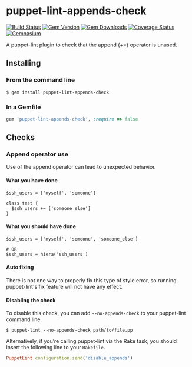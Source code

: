 puppet-lint-appends-check
====================================

[![Build Status](https://img.shields.io/travis/puppet-community/puppet-lint-appends-check.svg)](https://travis-ci.org/puppet-community/puppet-lint-appends-check)
[![Gem Version](https://img.shields.io/gem/v/puppet-lint-appends-check.svg)](https://rubygems.org/gems/puppet-lint-appends-check)
[![Gem Downloads](https://img.shields.io/gem/dt/puppet-lint-appends-check.svg)](https://rubygems.org/gems/puppet-lint-appends-check)
[![Coverage Status](https://img.shields.io/coveralls/puppet-community/puppet-lint-appends-check.svg)](https://coveralls.io/r/puppet-community/puppet-lint-appends-check?branch=master)
[![Gemnasium](https://img.shields.io/gemnasium/puppet-community/puppet-lint-appends-check.svg)](https://gemnasium.com/puppet-community/puppet-lint-appends-check)

A puppet-lint plugin to check that the append (+=) operator is unused.

## Installing

### From the command line

```shell
$ gem install puppet-lint-appends-check
```

### In a Gemfile

```ruby
gem 'puppet-lint-appends-check', :require => false
```

## Checks

### Append operator use

Use of the append operator can lead to unexpected behavior.

#### What you have done

```puppet
$ssh_users = ['myself', 'someone']

class test {
  $ssh_users += ['someone_else']
}
```

#### What you should have done

```puppet
$ssh_users = ['myself', 'someone', 'someone_else']

# OR
$ssh_users = hiera('ssh_users')
```

#### Auto fixing

There is not one way to properly fix this type of style error, so
running puppet-lint's fix feature will not have any effect.

#### Disabling the check

To disable this check, you can add `--no-appends-check` to your puppet-lint command line.

```shell
$ puppet-lint --no-appends-check path/to/file.pp
```

Alternatively, if you’re calling puppet-lint via the Rake task, you should insert the following line to your `Rakefile`.

```ruby
PuppetLint.configuration.send('disable_appends')
```

